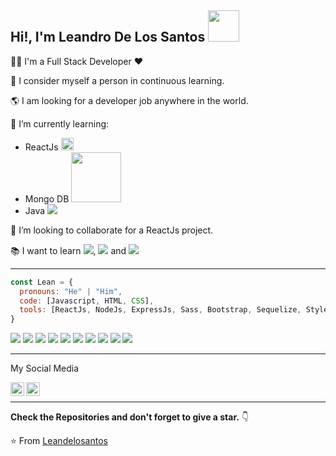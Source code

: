 <h2> Hi!, I'm Leandro De Los Santos <img src="https://media.giphy.com/media/zhYSVCirREeIZtONCI/giphy.gif" width="50"></h2>

👨‍💻 I'm a Full Stack Developer ♥️

💪 I consider myself a person in continuous learning.

🌎 I am looking for a developer job anywhere in the world.

🌱 I’m currently learning:
- ReactJs <img src="https://upload.wikimedia.org/wikipedia/commons/a/a7/React-icon.svg" width="20">
- Mongo DB <img src="https://upload.wikimedia.org/wikipedia/commons/9/93/MongoDB_Logo.svg" width="80">
- Java <img src="https://cdn.iconscout.com/icon/free/png-512/free-java-60-1174953.png?f=webp&w=50">

 👯 I’m looking to collaborate for a ReactJs project.

:books: I want to learn <img src="https://img.shields.io/badge/-Flutter-3a495d?style=flat&logo=flutter&logoColor=67b7f7">, <img src="https://img.shields.io/badge/-GraphQL-e535ab?style=flat&logo=graphql&logoColor=FFFFFF"> and <img src="https://img.shields.io/badge/-Python-black?style=flat&logo=python&logoColor=white">

---

```javascript
const Lean = {
  pronouns: "He" | "Him",
  code: [Javascript, HTML, CSS],
  tools: [ReactJs, NodeJs, ExpressJs, Sass, Bootstrap, Sequelize, Styled Components, Vite, Jest, Git, GitHub]
}
```
<img src = "https://img.shields.io/badge/-HTML5-E34F26?style=flat&logo=html5&logoColor=white"> <img src = "https://img.shields.io/badge/-CSS3-1572B6?style=flat&logo=css3&logoColor=white">
<img src="https://img.shields.io/badge/-Bootstrap-563D7C?style=flat&logo=bootstrap&logoColor=white">
<img src="https://img.shields.io/badge/-JavaScript-eed718?style=flat&logo=javascript&logoColor=ffffff">
<img src="https://img.shields.io/badge/-Sass-cc6699?style=flat&logo=sass&logoColor=ffffff">
<img src="https://img.shields.io/badge/-React-000000?style=flat&logo=react&logoColor=00c8ff">
<img src="https://img.shields.io/badge/-Node.js-3C873A?style=flat&logo=Node.js&logoColor=white">
<img src="http://img.shields.io/badge/-Git-F1502F?style=flat&logo=git&logoColor=FFFFFF">
<img src="http://img.shields.io/badge/-Github-000000?style=flat&logo=github&logoColor=FFFFFF">
<img src="http://img.shields.io/badge/-VS%20Code-007ACC?style=flat&logo=visual%20studio%20code&logoColor=white">

---

My Social Media

[<img align="left" alt="Leandelosantos | LinkedIn" width="22px" src="https://cdn.jsdelivr.net/npm/simple-icons@v3/icons/linkedin.svg" />][linkedin]
[<img align="left" alt="Leandelosantos | Instagram" width="22px" src="https://cdn.jsdelivr.net/npm/simple-icons@v3/icons/instagram.svg" />][instagram]
<br>

---

**Check the Repositories and don't forget to give a star.** 👇

:star: From [Leandelosantos](https://github.com/Leandelosantos)





[instagram]: https://www.instagram.com/leandelosantos/
[linkedin]: https://www.linkedin.com/in/leandrodelossantosaboy/

